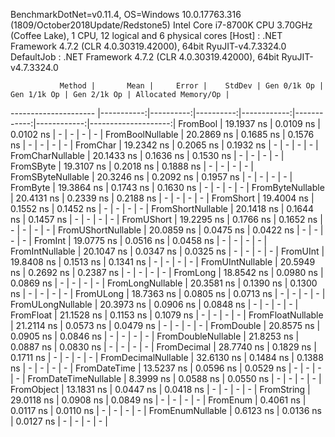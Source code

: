 
BenchmarkDotNet=v0.11.4, OS=Windows 10.0.17763.316 (1809/October2018Update/Redstone5)
Intel Core i7-8700K CPU 3.70GHz (Coffee Lake), 1 CPU, 12 logical and 6 physical cores
  [Host]     : .NET Framework 4.7.2 (CLR 4.0.30319.42000), 64bit RyuJIT-v4.7.3324.0
  DefaultJob : .NET Framework 4.7.2 (CLR 4.0.30319.42000), 64bit RyuJIT-v4.7.3324.0


               Method |       Mean |     Error |    StdDev | Gen 0/1k Op | Gen 1/1k Op | Gen 2/1k Op | Allocated Memory/Op |
--------------------- |-----------:|----------:|----------:|------------:|------------:|------------:|--------------------:|
             FromBool | 19.1937 ns | 0.0109 ns | 0.0102 ns |           - |           - |           - |                   - |
     FromBoolNullable | 20.2869 ns | 0.1685 ns | 0.1576 ns |           - |           - |           - |                   - |
             FromChar | 19.2342 ns | 0.2065 ns | 0.1932 ns |           - |           - |           - |                   - |
     FromCharNullable | 20.1433 ns | 0.1636 ns | 0.1530 ns |           - |           - |           - |                   - |
            FromSByte | 19.3107 ns | 0.2018 ns | 0.1888 ns |           - |           - |           - |                   - |
    FromSByteNullable | 20.3246 ns | 0.2092 ns | 0.1957 ns |           - |           - |           - |                   - |
             FromByte | 19.3864 ns | 0.1743 ns | 0.1630 ns |           - |           - |           - |                   - |
     FromByteNullable | 20.4131 ns | 0.2339 ns | 0.2188 ns |           - |           - |           - |                   - |
            FromShort | 19.4004 ns | 0.1552 ns | 0.1452 ns |           - |           - |           - |                   - |
    FromShortNullable | 20.1418 ns | 0.1644 ns | 0.1457 ns |           - |           - |           - |                   - |
           FromUShort | 19.2295 ns | 0.1766 ns | 0.1652 ns |           - |           - |           - |                   - |
   FromUShortNullable | 20.0859 ns | 0.0475 ns | 0.0422 ns |           - |           - |           - |                   - |
              FromInt | 19.0775 ns | 0.0516 ns | 0.0458 ns |           - |           - |           - |                   - |
      FromIntNullable | 20.1047 ns | 0.0347 ns | 0.0325 ns |           - |           - |           - |                   - |
             FromUInt | 19.8408 ns | 0.1513 ns | 0.1341 ns |           - |           - |           - |                   - |
     FromUIntNullable | 20.5949 ns | 0.2692 ns | 0.2387 ns |           - |           - |           - |                   - |
             FromLong | 18.8542 ns | 0.0980 ns | 0.0869 ns |           - |           - |           - |                   - |
     FromLongNullable | 20.3581 ns | 0.1390 ns | 0.1300 ns |           - |           - |           - |                   - |
            FromULong | 18.7363 ns | 0.0805 ns | 0.0713 ns |           - |           - |           - |                   - |
    FromULongNullable | 20.3973 ns | 0.0906 ns | 0.0848 ns |           - |           - |           - |                   - |
            FromFloat | 21.1528 ns | 0.1153 ns | 0.1079 ns |           - |           - |           - |                   - |
    FromFloatNullable | 21.2114 ns | 0.0573 ns | 0.0479 ns |           - |           - |           - |                   - |
           FromDouble | 20.8575 ns | 0.0905 ns | 0.0846 ns |           - |           - |           - |                   - |
   FromDoubleNullable | 21.8253 ns | 0.0887 ns | 0.0830 ns |           - |           - |           - |                   - |
          FromDecimal | 28.7740 ns | 0.1829 ns | 0.1711 ns |           - |           - |           - |                   - |
  FromDecimalNullable | 32.6130 ns | 0.1484 ns | 0.1388 ns |           - |           - |           - |                   - |
         FromDateTime | 13.5237 ns | 0.0596 ns | 0.0529 ns |           - |           - |           - |                   - |
 FromDateTimeNullable |  8.3999 ns | 0.0588 ns | 0.0550 ns |           - |           - |           - |                   - |
           FromObject | 13.1831 ns | 0.0447 ns | 0.0418 ns |           - |           - |           - |                   - |
           FromString | 29.0118 ns | 0.0908 ns | 0.0849 ns |           - |           - |           - |                   - |
             FromEnum |  0.4061 ns | 0.0117 ns | 0.0110 ns |           - |           - |           - |                   - |
     FromEnumNullable |  0.6123 ns | 0.0136 ns | 0.0127 ns |           - |           - |           - |                   - |
